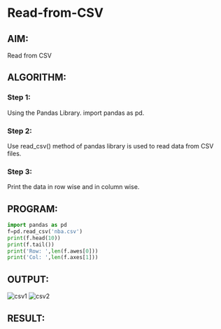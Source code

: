 # Read-from-CSV

## AIM: 
Read from CSV

## ALGORITHM:

### Step 1:
Using the Pandas Library. import pandas as pd.

### Step 2:
Use read_csv() method of pandas library is used to read data from CSV files.

### Step 3:
Print the data in row wise and in column wise.

## PROGRAM:
```python
import pandas as pd
f=pd.read_csv('nba.csv')
print(f.head(10))
print(f.tail())
print('Row: ',len(f.awes[0]))
print('Col: ',len(f.axes[1]))
```
## OUTPUT:
![csv1](https://user-images.githubusercontent.com/98278161/214897451-56e962c8-ec23-4bd4-9560-deb256a7afe5.jpeg)
![csv2](https://user-images.githubusercontent.com/98278161/214897517-334dd080-5e48-4dba-aacb-f8635a6cfdae.jpeg)

## RESULT:
